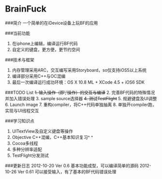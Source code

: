BrainFuck
===
###简介
一个简单的在iDevice设备上玩BF的应用

###当前功能
1. 在iphone上编辑，编译运行BF代码
2. 自定义的键盘，更方便，更节约空间

###技术与框架
1. 内存管理采用ARC，交互编写采用Storyboard，so仅支持iOS5以上系统
2. 编译部分采用C++与OC混编
3. 最后一次编译运行成功环境：OS X 10.8 ML + XCode 4.5 + iOS6 SDK

###TODO List
<strike>1. 输入操作（即','操作）的交互与编译</strike>
2. 完善BF代码的特殊情况并加入错误处理
3. sample source选择器
<strike>4. 测试TestFlight</strike>
5. 规避键盘及UI调整
6. Launch image
7. 重构compiler，将C++代码单独抽离
8. 单独开compiler跑，实现与UI线程交互

###学习知识点
1. UITextView及自定义键盘等操作
2. Objective C++混编，C++基本知识复习^ ^
3. Cocoa多线程
4. 多种分辨率适配
5. TestFlight分发测试

###更新日志
2012-10-20 Ver 0.6
基本功能成型，可以编译简单的源码
2012-10-26 Ver 0.61
可以接受输入，有了基本的BF代码错误处理
